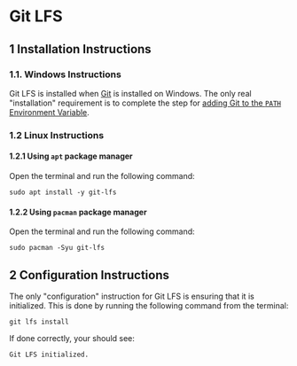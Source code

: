 # Git LFS

## 1 Installation Instructions

### 1.1. Windows Instructions

Git LFS is installed when [Git](./Git.md) is installed on Windows. The only real "installation" requirement is to complete the step for [adding Git to the `PATH` Environment Variable](./Git.md#21-windows----add-git-to-the-path-environment-variable).

### 1.2 Linux Instructions

#### 1.2.1 Using `apt` package manager

Open the terminal and run the following command:

```shell
sudo apt install -y git-lfs
```

#### 1.2.2 Using `pacman` package manager

Open the terminal and run the following command:

```shell
sudo pacman -Syu git-lfs
```

## 2 Configuration Instructions

The only "configuration" instruction for Git LFS is ensuring that it is initialized. This is done by running the following command from the terminal:

```shell
git lfs install
```

If done correctly, your should see:

```
Git LFS initialized.
```